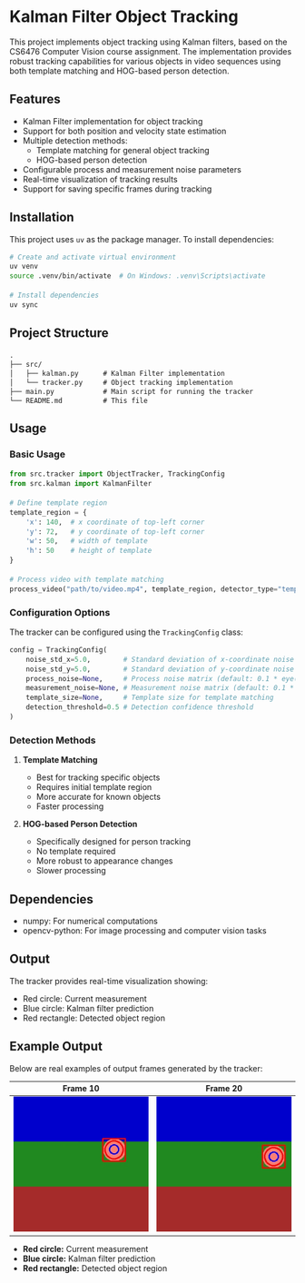 # Kalman Filter Object Tracking

This project implements object tracking using Kalman filters, based on the CS6476 Computer Vision course assignment. The implementation provides robust tracking capabilities for various objects in video sequences using both template matching and HOG-based person detection.

## Features

- Kalman Filter implementation for object tracking
- Support for both position and velocity state estimation
- Multiple detection methods:
  - Template matching for general object tracking
  - HOG-based person detection
- Configurable process and measurement noise parameters
- Real-time visualization of tracking results
- Support for saving specific frames during tracking

## Installation

This project uses `uv` as the package manager. To install dependencies:

```bash
# Create and activate virtual environment
uv venv
source .venv/bin/activate  # On Windows: .venv\Scripts\activate

# Install dependencies
uv sync
```

## Project Structure

```
.
├── src/
│   ├── kalman.py      # Kalman Filter implementation
│   └── tracker.py     # Object tracking implementation
├── main.py            # Main script for running the tracker
└── README.md          # This file
```

## Usage

### Basic Usage

```python
from src.tracker import ObjectTracker, TrackingConfig
from src.kalman import KalmanFilter

# Define template region
template_region = {
    'x': 140,  # x coordinate of top-left corner
    'y': 72,   # y coordinate of top-left corner
    'w': 50,   # width of template
    'h': 50    # height of template
}

# Process video with template matching
process_video("path/to/video.mp4", template_region, detector_type="template")
```

### Configuration Options

The tracker can be configured using the `TrackingConfig` class:

```python
config = TrackingConfig(
    noise_std_x=5.0,        # Standard deviation of x-coordinate noise
    noise_std_y=5.0,        # Standard deviation of y-coordinate noise
    process_noise=None,     # Process noise matrix (default: 0.1 * eye(4))
    measurement_noise=None, # Measurement noise matrix (default: 0.1 * eye(2))
    template_size=None,     # Template size for template matching
    detection_threshold=0.5 # Detection confidence threshold
)
```

### Detection Methods

1. **Template Matching**
   - Best for tracking specific objects
   - Requires initial template region
   - More accurate for known objects
   - Faster processing

2. **HOG-based Person Detection**
   - Specifically designed for person tracking
   - No template required
   - More robust to appearance changes
   - Slower processing

## Dependencies

- numpy: For numerical computations
- opencv-python: For image processing and computer vision tasks

## Output

The tracker provides real-time visualization showing:
- Red circle: Current measurement
- Blue circle: Kalman filter prediction
- Red rectangle: Detected object region

## Example Output

Below are real examples of output frames generated by the tracker:

| Frame 10                          | Frame 20                          |
|-----------------------------------|-----------------------------------|
| ![](output/frame_10.jpg)          | ![](output/frame_20.jpg)          |

- **Red circle:** Current measurement
- **Blue circle:** Kalman filter prediction
- **Red rectangle:** Detected object region



